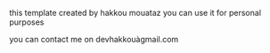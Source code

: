 this template created by hakkou mouataz
you can use it for personal purposes

you can contact me on devhakkouàgmail.com